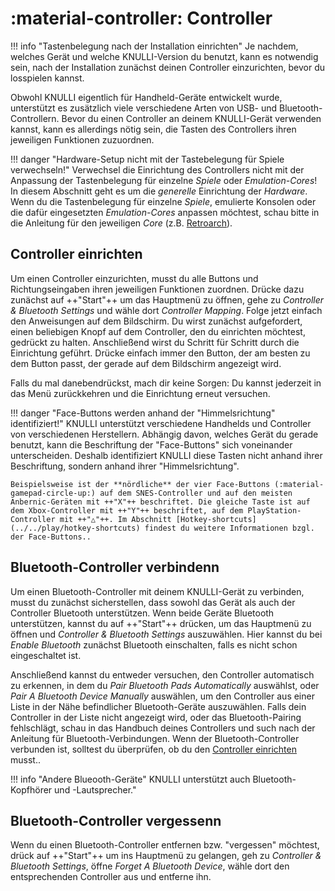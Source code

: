 # :material-controller: Controller

!!! info "Tastenbelegung nach der Installation einrichten"
    Je nachdem, welches Gerät und welche KNULLI-Version du benutzt, kann es notwendig sein, nach der Installation zunächst deinen Controller einzurichten, bevor du losspielen kannst.

Obwohl KNULLI eigentlich für Handheld-Geräte entwickelt wurde, unterstützt es zusätzlich viele verschiedene Arten von USB- und Bluetooth-Controllern. Bevor du einen Controller an deinem KNULLI-Gerät verwenden kannst, kann es allerdings nötig sein, die Tasten des Controllers ihren jeweiligen Funktionen zuzuordnen.

!!! danger "Hardware-Setup nicht mit der Tastebelegung für Spiele verwechseln!"
    Verwechsel die Einrichtung des Controllers nicht mit der Anpassung der Tastenbelegung für einzelne *Spiele* oder *Emulation-Cores*! In diesem Abschnitt geht es um die *generelle* Einrichtung der *Hardware*. Wenn du die Tastenbelegung für einzelne *Spiele*, emulierte Konsolen oder die dafür eingesetzten *Emulation-Cores* anpassen möchtest, schau bitte in die Anleitung für den jeweiligen *Core* (z.B. [Retroarch](../retroarch/controls)).

## Controller einrichten

Um einen Controller einzurichten, musst du alle Buttons und Richtungseingaben ihren jeweiligen Funktionen zuordnen. Drücke dazu zunächst auf ++"Start"++ um das Hauptmenü zu öffnen, gehe zu *Controller & Bluetooth Settings* und wähle dort *Controller Mapping*. Folge jetzt einfach den Anweisungen auf dem Bildschirm. Du wirst zunächst aufgefordert, einen beliebigen Knopf auf dem Controller, den du einrichten möchtest, gedrückt zu halten. Anschließend wirst du Schritt für Schritt durch die Einrichtung geführt. Drücke einfach immer den Button, der am besten zu dem Button passt, der gerade auf dem Bildschirm angezeigt wird.

Falls du mal danebendrückst, mach dir keine Sorgen: Du kannst jederzeit in das Menü zurückkehren und die Einrichtung erneut versuchen.

!!! danger "Face-Buttons werden anhand der "Himmelsrichtung" identifiziert!"
    KNULLI unterstützt verschiedene Handhelds und Controller von verschiedenen Herstellern. Abhängig davon, welches Gerät du gerade benutzt, kann die Beschriftung der "Face-Buttons" sich voneinander unterscheiden. Deshalb identifiziert KNULLI diese Tasten nicht anhand ihrer Beschriftung, sondern anhand ihrer "Himmelsrichtung".
    
    Beispielsweise ist der **nördliche** der vier Face-Buttons (:material-gamepad-circle-up:) auf dem SNES-Controller und auf den meisten Anbernic-Geräten mit ++"X"++ beschriftet. Die gleiche Taste ist auf dem Xbox-Controller mit ++"Y"++ beschriftet, auf dem PlayStation-Controller mit ++"△"++. Im Abschnitt [Hotkey-shortcuts](../../play/hotkey-shortcuts) findest du weitere Informationen bzgl. der Face-Buttons..
## Bluetooth-Controller verbindenn
Um einen Bluetooth-Controller mit deinem KNULLI-Gerät zu verbinden, musst du zunächst sicherstellen, dass sowohl das Gerät als auch der Controller Bluetooth unterstützen. Wenn beide Geräte Bluetooth unterstützen, kannst du auf ++"Start"++ drücken, um das Hauptmenü zu öffnen und *Controller & Bluetooth Settings* auszuwählen. Hier kannst du bei *Enable Bluetooth* zunächst Bluetooth einschalten, falls es nicht schon eingeschaltet ist.
Anschließend kannst du entweder versuchen, den Controller automatisch zu erkennen, in dem du *Pair Bluetooth Pads Automatically* auswählst, oder *Pair A Bluetooth Device Manually* auswählen, um den Controller aus einer Liste in der Nähe befindlicher Bluetooth-Geräte auszuwählen. Falls dein Controller in der Liste nicht angezeigt wird, oder das Bluetooth-Pairing fehlschlägt, schau in das Handbuch deines Controllers und such nach der Anleitung für Bluetooth-Verbindungen.
Wenn der Bluetooth-Controller verbunden ist, solltest du überprüfen, ob du den [Controller einrichten](#controller-einrichten) musst..

!!! info "Andere Blueooth-Geräte"
    KNULLI unterstützt auch Bluetooth-Kopfhörer und -Lautsprecher."
## Bluetooth-Controller vergessenn
Wenn du einen Bluetooth-Controller entfernen bzw. "vergessen" möchtest, drück auf ++"Start"++ um ins Hauptmenü zu gelangen, geh zu *Controller & Bluetooth Settings*, öffne *Forget A Bluetooth Device*, wähle dort den entsprechenden Controller aus und entferne ihn.

